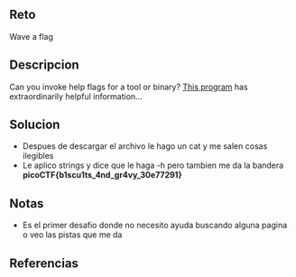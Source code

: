 
## Reto
Wave a flag

## Descripcion
Can you invoke help flags for a tool or binary? [This program](https://mercury.picoctf.net/static/cfea736820f329083dab9558c3932ada/warm) has extraordinarily helpful information...

## Solucion
- Despues de descargar el archivo le hago un cat y me salen cosas ilegibles
- Le aplico strings y dice que le haga -h pero tambien me da la bandera **picoCTF{b1scu1ts_4nd_gr4vy_30e77291}**

## Notas
- Es el primer desafio donde no necesito ayuda buscando alguna pagina o veo las pistas que me da

## Referencias
